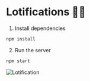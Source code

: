 # Lotifications 📍📌

1. Install dependencies

```javascript
npm install
```

2. Run the server

```javascript
npm start
```


![Lotification](https://repository-images.githubusercontent.com/444294135/ffa7fcc9-230b-4654-8f7e-82daf76efcc7)
